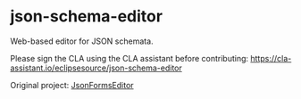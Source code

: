 # json-schema-editor
Web-based editor for JSON schemata.

Please sign the CLA using the CLA assistant before contributing: https://cla-assistant.io/eclipsesource/json-schema-editor

Original project: [JsonFormsEditor](https://github.com/eclipsesource/JsonFormsEditor)